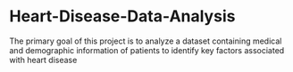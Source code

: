 # Heart-Disease-Data-Analysis
The primary goal of this project is to analyze a dataset containing medical and demographic information of patients to identify key factors associated with heart disease
